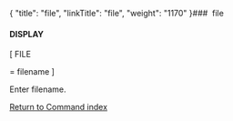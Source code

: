 {
    "title": "file",
    "linkTitle": "file",
    "weight": "1170"
}### <span id="file"></span> file

#### DISPLAY

\[ FILE
= filename \]

Enter filename.

[Return to Command index](../../)

 
